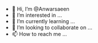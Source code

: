 - 👋 Hi, I’m @Anwarsaeen
- 👀 I’m interested in ...
- 🌱 I’m currently learning ...
- 💞️ I’m looking to collaborate on ...
- 📫 How to reach me ...

<!---
Anwarsaeen/Anwarsaeen is a ✨ special ✨ repository because its `README.md` (this file) appears on your GitHub profile.
You can click the Preview link to take a look at your changes.
--->

